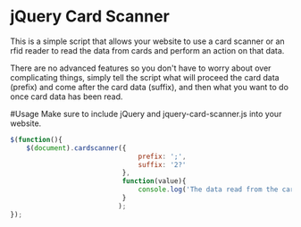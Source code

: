 jQuery Card Scanner 
====================

This is a simple script that allows your website to use a card scanner or an rfid reader to read the data from cards and perform an action on that data.

There are no advanced features so you don't have to worry about over complicating things, simply tell the script what will proceed the card data (prefix) and come after the card data (suffix), and then what you want to do once card data has been read.


#Usage
Make sure to include jQuery and jquery-card-scanner.js into your website.

```javascript
$(function(){
	$(document).cardscanner({
								prefix: ';',
								suffix: '2?'
							},
							function(value){
								console.log('The data read from the card scanner was: ' + value);
							}
						   );
});
```